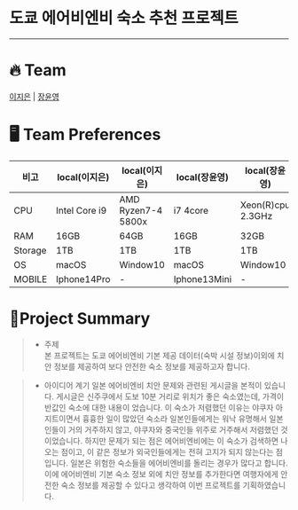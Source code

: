 # 도쿄 에어비엔비 숙소 추천 프로젝트

---

# 🔥 Team 
[이지은](https://github.com/zinnie1025) | [장윤영](https://github.com/Jyundev)

# 🖥️ Team Preferences  
비고|local(이지은)|local(이지은) |local(장윤영) | local(장윤영)
-----|-------|-------|-------|-------|
CPU |Intel Core i9|AMD Ryzen7-4 5800x| i7 4core|Xeon(R)cpu 2.3GHz|
RAM |16GB|64GB|16GB|32GB|  
Storage |1TB|1TB|1TB|1TB|
OS |macOS|Window10|macOS|Window10|-|-|
MOBILE |Iphone14Pro|-|Iphone13Mini|-|  

# 🔑Project Summary
> - 주제  
> 본 프로젝트는 도쿄 에어비엔비 기본 제공 데이터(숙박 시설 정보)이외에 치안 정보를 제공하여 보다 안전한 숙소 정보를 제공하고자 합니다.

> - 아이디어 계기
> 일본 에어비엔비 치안 문제와 관련된 게시글을 본적이 있습니다. 게시글은 신주쿠에서 도보 10분 거리로 위치가 좋은 숙소였는데, 가격이 반값인 숙소에 대한 내용이 었습니다.
> 이 숙소가 저렴했던 이유는 야쿠자 아지트이면서 흉흉한 일이 많았던 숙소라 일본인들에게는 워낙 유명해서 일본인들이 거의 거주하지 않고, 야쿠자와 중국인들 위주로 거주해서 저렴했던 것이었습니다.
> 하지만 문제가 되는 점은 에어비엔비에는 이 숙소가 검색하면 나오는 점이고, 이 같은 정보가 외국인들에게는 전혀 고지가 되지 않는다는 점입니다. 일본은 위험한 숙소들을 에어비엔비를 돌리는 경우가 많다고 합니다.
> 이에 에어비엔비 기본 숙소 정보 외에 치안 정보를 추가한다면 여행자에게 안전한 숙소 정보를 제공할 수 있다고 생각하여 이번 프로젝트를 기획하였습니다.

